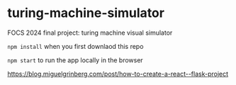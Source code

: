 # turing-machine-simulator
FOCS 2024 final project: turing machine visual simulator


`npm install` when you first downlaod this repo

`npm start` to run the app locally in the browser



https://blog.miguelgrinberg.com/post/how-to-create-a-react--flask-project


